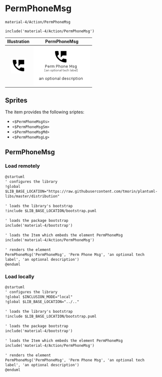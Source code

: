 # PermPhoneMsg


```text
material-4/Action/PermPhoneMsg
```

```text
include('material-4/Action/PermPhoneMsg')
```



| Illustration | PermPhoneMsg |
| :---: | :---: |
| ![illustration for Illustration](../../material-4/Action/PermPhoneMsg.png) | ![illustration for PermPhoneMsg](../../material-4/Action/PermPhoneMsg.Local.png) |



## Sprites
The item provides the following sriptes:

- `<$PermPhoneMsgXs>`
- `<$PermPhoneMsgSm>`
- `<$PermPhoneMsgMd>`
- `<$PermPhoneMsgLg>`





## PermPhoneMsg

### Load remotely
```plantuml
@startuml
' configures the library
!global $LIB_BASE_LOCATION="https://raw.githubusercontent.com/tmorin/plantuml-libs/master/distribution"

' loads the library's bootstrap
!include $LIB_BASE_LOCATION/bootstrap.puml

' loads the package bootstrap
include('material-4/bootstrap')

' loads the Item which embeds the element PermPhoneMsg
include('material-4/Action/PermPhoneMsg')

' renders the element
PermPhoneMsg('PermPhoneMsg', 'Perm Phone Msg', 'an optional tech label', 'an optional description')
@enduml
```

### Load locally
```plantuml
@startuml
' configures the library
!global $INCLUSION_MODE="local"
!global $LIB_BASE_LOCATION="../.."

' loads the library's bootstrap
!include $LIB_BASE_LOCATION/bootstrap.puml

' loads the package bootstrap
include('material-4/bootstrap')

' loads the Item which embeds the element PermPhoneMsg
include('material-4/Action/PermPhoneMsg')

' renders the element
PermPhoneMsg('PermPhoneMsg', 'Perm Phone Msg', 'an optional tech label', 'an optional description')
@enduml
```

